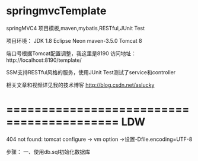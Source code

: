 # springmvcTemplate
springMVC4 项目模板,maven,mybatis,RESTful,JUnit Test

项目环境：
JDK 1.8
Eclipse Neon
maven-3.5.0
Tomcat 8

端口号根据Tomcat配置调整，我这里是8190
访问地址：http://localhost:8190/template/

SSM支持RESTful风格的服务，使用JUnit Test测试了service和controller

相关文章和视频详见我的技术博客
http://blog.csdn.net/aslucky


==========================================
LDW
=========================================
404 not found:
    tomcat configure -> vm option ->设置-Dfile.encoding=UTF-8
    
步骤：
    一、使用db.sql初始化数据库